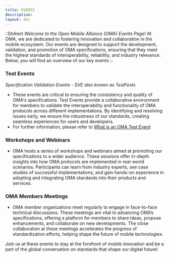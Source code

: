 ```yaml
---
title: EVENTS
description:
layout: doc
---
```


::ShAlert
_Welcome to the Open Mobile Alliance (OMA) Events Page!_ At OMA, we are dedicated to fostering innovation and collaboration in the mobile ecosystem. Our events are designed to support the development, validation, and promotion of OMA specifications, ensuring that they meet the highest standards of interoperability, reliability, and industry relevance. Below, you will find an overview of our key events
::

### Test Events 
_Specification Validation Events - SVE also known as TestFests_
* These events are critical to ensuring the consistency and quality of OMA's specifications. Test Events provide a collaborative environment for members to validate the interoperability and functionality of OMA protocols across different implementations. By identifying and resolving issues early, we ensure the robustness of our standards, creating seamless experiences for users and developers.
* For further information, please refer to [What is an OMA Test Event](/faq#test-events)

### Workshops and Webinars
* OMA hosts a series of workshops and webinars aimed at promoting our specifications to a wider audience. These sessions offer in-depth insights into how OMA protocols are implemented in real-world scenarios. Participants can learn from industry experts, see case studies of successful implementations, and gain hands-on experience in adopting and integrating OMA standards into their products and services.

### OMA Members Meetings
* OMA member organizations meet regularly to engage in face-to-face technical discussions. These meetings are vital to advancing OMA’s specifications, offering a platform for members to share ideas, propose enhancements, and collaborate on new developments. The close collaboration at these meetings accelerates the progress of standardization efforts, helping shape the future of mobile technologies.

Join us at these events to stay at the forefront of mobile innovation and be a part of the global conversation on standards that shape our digital future!



